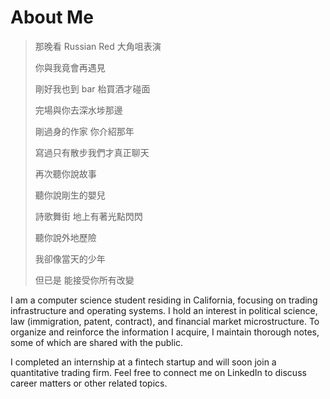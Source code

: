 # About Me

> 那晚看 Russian Red 大角咀表演
>
> 你與我竟會再遇見
>
> 剛好我也到 bar 枱買酒才碰面
>
> 完場與你去深水埗那邊
>
> 剛過身的作家 你介紹那年
>
> 寫過只有散步我們才真正聊天
>
> 再次聽你說故事
>
> 聽你說剛生的嬰兒
>
> 詩歌舞街 地上有著光點閃閃
>
> 聽你說外地歷險
>
> 我卻像當天的少年
>
> 但已是 能接受你所有改變

I am a computer science student residing in California, focusing on trading infrastructure and operating systems. I hold an interest in political science, law (immigration, patent, contract), and financial market microstructure. To organize and reinforce the information I acquire, I maintain thorough notes, some of which are shared with the public.

I completed an internship at a fintech startup and will soon join a quantitative trading firm. Feel free to connect me on LinkedIn to discuss career matters or other related topics.
